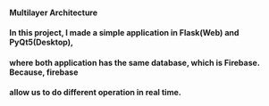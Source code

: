 #### Multilayer Architecture
#### In this project,  I made a simple application in Flask(Web) and PyQt5(Desktop),
#### where both application has the same database, which is Firebase. Because, firebase 
#### allow us to do different operation in real time.
